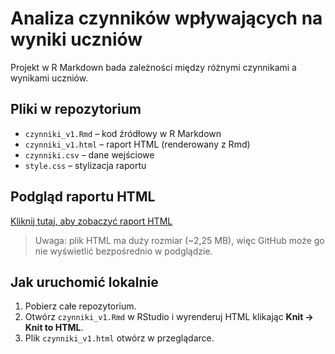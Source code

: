 # Analiza czynników wpływających na wyniki uczniów

Projekt w R Markdown bada zależności między różnymi czynnikami a wynikami uczniów.

## Pliki w repozytorium

- `czynniki_v1.Rmd` – kod źródłowy w R Markdown  
- `czynniki_v1.html` – raport HTML (renderowany z Rmd)  
- `czynniki.csv` – dane wejściowe  
- `style.css` – stylizacja raportu  

## Podgląd raportu HTML

[Kliknij tutaj, aby zobaczyć raport HTML](https://github.com/Katarzyna-Taras/Projekt-SAD-Czynniki_wpl_na_wyniki_uczniow/blob/main/czynniki_v1.html)

> Uwaga: plik HTML ma duży rozmiar (~2,25 MB), więc GitHub może go nie wyświetlić bezpośrednio w podglądzie.

## Jak uruchomić lokalnie

1. Pobierz całe repozytorium.  
2. Otwórz `czynniki_v1.Rmd` w RStudio i wyrenderuj HTML klikając **Knit → Knit to HTML**.  
3. Plik `czynniki_v1.html` otwórz w przeglądarce.


